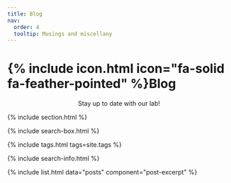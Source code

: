 ```yaml
---
title: Blog
nav:
  order: 4
  tooltip: Musings and miscellany
---
```


# {% include icon.html icon="fa-solid fa-feather-pointed" %}Blog

<div style="text-align: center;">
Stay up to date with our lab!
</div>

{% include section.html %}

{% include search-box.html %}

{% include tags.html tags=site.tags %}

{% include search-info.html %}

{% include list.html data="posts" component="post-excerpt" %}
